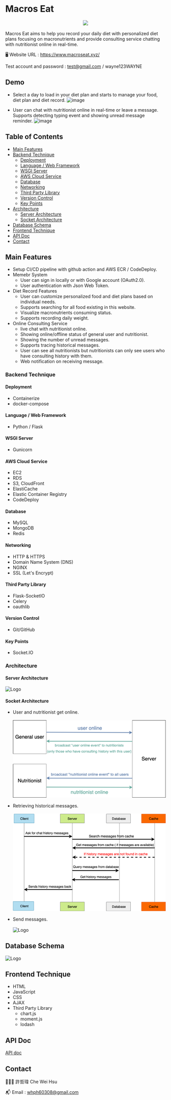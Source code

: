 
# Macros Eat

<p align="center">
  <img width="200" src="https://d2fbjpv4bzz3d2.cloudfront.net/macroseat_logo.png">
</p>

Macros Eat aims to help you record your daily diet with personalized diet plans focusing on macronutrients and provide consulting service chatting with nutritionist online in real-time. 

🖥️ Website URL : https://www.macroseat.xyz/

Test account and password : test@gmail.com / wayne123WAYNE




## Demo
- Select a day to load in your diet plan and starts to manage your food, diet plan and diet record.
![image](demo/demo1.gif)

- User can chat with nutritionist online in real-time or leave a message. </br>
Supports detecting typing event and showing unread message reminder. 
![image](demo/demo1_1.gif)




## Table of Contents

- [Main Features](#main-features)
- [Backend Technique](#backend-technique)
  - [Deployment](#deployment)
  - [Language / Web Framework](#language--web-framework)
  - [WSGI Server](#wsgi-server)
  - [AWS Cloud Service](#aws-cloud-service)
  - [Database](#database)
  - [Networking](networking)
  - [Third Party Library](#third-party-library)
  - [Version Control](#version-control)
  - [Key Points](#key-points)
- [Architecture](#architecture)
  - [Server Architecture](#server-architecture)
  - [Socket Architecture](#socket-architecture)
- [Database Schema](#database-schema)
- [Frontend Technique](#frontend-technique)
- [API Doc](#api-doc)
- [Contact](#contact)


## Main Features

- Setup CI/CD pipeline with github action and AWS ECR / CodeDeploy.
- Memebr System 
  - User can sign in locally or with Google account (OAuth2.0).
  - User authentication with Json Web Token. 
- Diet Record Features
  - User can customize personalized food and diet plans based on individual needs.
  - Supports searching for all food existing in this website.
  - Visualize macronutrients consuming status.
  - Supports recording daily weight.
- Online Consulting Service 
  - live chat with nutritionist online.
  - Showing online/offline status of general user and nutritionist.
  - Showing the number of unread messages. 
  - Supports tracing historical messages.
  - User can see all nutritionists but nutritionists can only see users who have consulting history with them.
  - Web notification on receiving message.
### Backend Technique

#### Deployment
- Containerize 
- docker-compose 

#### Language / Web Framework
- Python / Flask

#### WSGI Server
- Gunicorn

#### AWS Cloud Service
- EC2
- RDS
- S3, CloudFront
- ElastiCache
- Elastic Container Registry
- CodeDeploy

#### Database
- MySQL
- MongoDB
- Redis

#### Networking
- HTTP & HTTPS
- Domain Name System (DNS)
- NGINX
- SSL (Let's Encrypt)

#### Third Party Library
- Flask-SocketIO
- Celery
- oauthlib

#### Version Control
- Git/GitHub

#### Key Points
- Socket.IO





### Architecture

#### Server Architecture
![Logo](https://d2fbjpv4bzz3d2.cloudfront.net/architecture.drawio.png)

#### Socket Architecture

- User and nutritionist get online.</br>
  </br>
![Logo](demo/socket2.drawio.png)

- Retrieving historical messages.</br>
  </br>
![Logo](demo/socket.drawio.png)

- Send messages.</br>
  </br>
![Logo](https://d2fbjpv4bzz3d2.cloudfront.net/socket3.drawio.png)




## Database Schema
![Logo](https://d2fbjpv4bzz3d2.cloudfront.net/database.png)
## Frontend Technique

- HTML
- JavaScript
- CSS
- AJAX
- Third Party Library
  - chart.js 
  - moment.js 
  - lodash
## API Doc

[API doc](https://app.swaggerhub.com/apis-docs/mrwayne/macros-eat/1.0.0-oas3)
## Contact

👨🏻‍💻 許哲瑋 Che Wei Hsu 

📬 Email : whph60308@gmail.com
